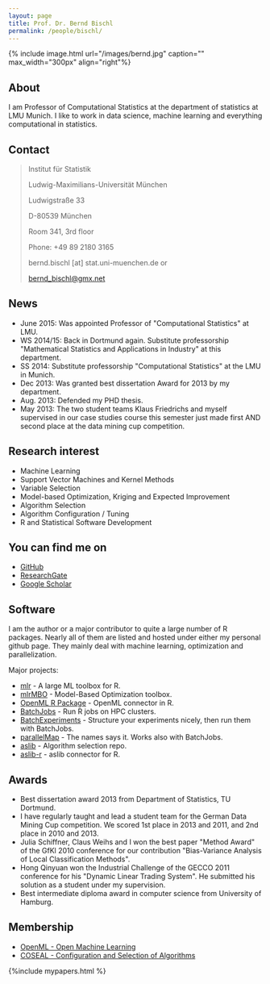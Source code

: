 ```yaml
---
layout: page
title: Prof. Dr. Bernd Bischl
permalink: /people/bischl/
---
```


{% include image.html url="/images/bernd.jpg" caption="" max_width="300px" align="right"%}

## About

I am Professor of Computational Statistics at the department of statistics at LMU Munich. I like to work in data science, machine learning and everything computational in statistics.

## Contact

> Institut für Statistik 
> 
> Ludwig-Maximilians-Universität München
> 
> Ludwigstraße 33
> 
> D-80539 München
> 
> Room 341, 3rd floor
> 
> Phone: +49 89 2180 3165
>
> bernd.bischl [at] stat.uni-muenchen.de or
>
> bernd_bischl@gmx.net

## News

- June 2015: Was appointed Professor of "Computational Statistics" at LMU.
- WS 2014/15: Back in Dortmund again. Substitute professorship "Mathematical Statistics and Applications in Industry" at this department.
- SS 2014: Substitute professorship "Computational Statistics" at the LMU in Munich.
- Dec 2013: Was granted best dissertation Award for 2013 by my department.
- Aug. 2013: Defended my PHD thesis.
- May 2013: The two student teams Klaus Friedrichs and myself supervised in our case studies course this semester just made first AND second place at the data mining cup competition.

## Research interest

- Machine Learning
- Support Vector Machines and Kernel Methods
- Variable Selection
- Model-based Optimization, Kriging and Expected Improvement
- Algorithm Selection
- Algorithm Configuration / Tuning
- R and Statistical Software Development

## You can find me on

- [GitHub](https://github.com/berndbischl)
- [ResearchGate](https://www.researchgate.net/profile/Bernd_Bischl)
- [Google Scholar](https://scholar.google.de/citations?user=s34UckkAAAAJ&hl=de)

## Software

I am the author or a major contributor to quite a large number of R packages.
Nearly all of them are listed and hosted under either my personal github page.
They mainly deal with machine learning, optimization and parallelization.

Major projects:
 
- [mlr](http://www.github.com/mlr-org/mlr) - A large ML toolbox for R. 
- [mlrMBO](http://www.github.com/berndbischl/mlrMBO) - Model-Based Optimization toolbox. 
- [OpenML R Package](http://www.github.com/OpenML/r) - OpenML connector in R. 
- [BatchJobs](http://www.github.com/tudo-r/BatchJobs) - Run R jobs on HPC clusters. 
- [BatchExperiments](http://www.github.com/tudo-r/BatchExperiments) - Structure your experiments
  nicely, then run them with BatchJobs.
- [parallelMap](http://www.github.com/berndbischl/parallelMap) - The names says it. Works also with
  BatchJobs.
- [aslib](http://www.aslib.net) - Algorithm selection repo.
- [aslib-r](http://www.github.com/coseal/aslib-r) - aslib connector for R.

## Awards

- Best dissertation award 2013 from Department of Statistics, TU Dortmund.
- I have regularly taught and lead a student team for the German Data Mining Cup competition. We scored 1st place in 2013 and 2011, and 2nd place in 2010 and 2013.
- Julia Schiffner, Claus Weihs and I won the best paper "Method Award" of the GfKl 2010 conference for our contribution "Bias-Variance Analysis of Local Classification Methods".
- Hong Qinyuan won the Industrial Challenge of the GECCO 2011 conference for his
"Dynamic Linear Trading System". He submitted his solution as a student under my supervision.
- Best intermediate diploma award in computer science from University of Hamburg.

## Membership

- [OpenML - Open Machine Learning](http://www.openml.org)
- [COSEAL - Configuration and Selection of Algorithms](http://www.coseal.net)


{%include mypapers.html %}

